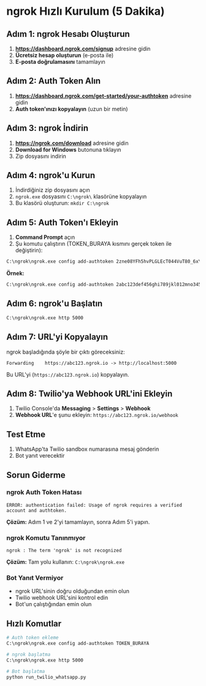 # ngrok Hızlı Kurulum (5 Dakika)

## Adım 1: ngrok Hesabı Oluşturun
1. **https://dashboard.ngrok.com/signup** adresine gidin
2. **Ücretsiz hesap oluşturun** (e-posta ile)
3. **E-posta doğrulamasını** tamamlayın

## Adım 2: Auth Token Alın
1. **https://dashboard.ngrok.com/get-started/your-authtoken** adresine gidin
2. **Auth token'ınızı kopyalayın** (uzun bir metin)

## Adım 3: ngrok İndirin
1. **https://ngrok.com/download** adresine gidin
2. **Download for Windows** butonuna tıklayın
3. Zip dosyasını indirin

## Adım 4: ngrok'u Kurun
1. İndirdiğiniz zip dosyasını açın
2. `ngrok.exe` dosyasını `C:\ngrok\` klasörüne kopyalayın
3. Bu klasörü oluşturun: `mkdir C:\ngrok`

## Adım 5: Auth Token'ı Ekleyin
1. **Command Prompt** açın
2. Şu komutu çalıştırın (TOKEN_BURAYA kısmını gerçek token ile değiştirin):
```bash
C:\ngrok\ngrok.exe config add-authtoken 2zne08YFh5hvPLGLEcT044VuT80_6xYjoLdveqPHAhPFbnbH9
```

**Örnek:**
```bash
C:\ngrok\ngrok.exe config add-authtoken 2abc123def456ghi789jkl012mno345pqr678stu901vwx234yz
```

## Adım 6: ngrok'u Başlatın
```bash
C:\ngrok\ngrok.exe http 5000
```

## Adım 7: URL'yi Kopyalayın
ngrok başladığında şöyle bir çıktı göreceksiniz:
```
Forwarding    https://abc123.ngrok.io -> http://localhost:5000
```

Bu URL'yi (`https://abc123.ngrok.io`) kopyalayın.

## Adım 8: Twilio'ya Webhook URL'ini Ekleyin
1. Twilio Console'da **Messaging** > **Settings** > **Webhook**
2. **Webhook URL**'e şunu ekleyin: `https://abc123.ngrok.io/webhook`

## Test Etme
1. WhatsApp'ta Twilio sandbox numarasına mesaj gönderin
2. Bot yanıt verecektir

## Sorun Giderme

### ngrok Auth Token Hatası
```
ERROR: authentication failed: Usage of ngrok requires a verified account and authtoken.
```
**Çözüm:** Adım 1 ve 2'yi tamamlayın, sonra Adım 5'i yapın.

### ngrok Komutu Tanınmıyor
```
ngrok : The term 'ngrok' is not recognized
```
**Çözüm:** Tam yolu kullanın: `C:\ngrok\ngrok.exe`

### Bot Yanıt Vermiyor
- ngrok URL'sinin doğru olduğundan emin olun
- Twilio webhook URL'sini kontrol edin
- Bot'un çalıştığından emin olun

## Hızlı Komutlar
```bash
# Auth token ekleme
C:\ngrok\ngrok.exe config add-authtoken TOKEN_BURAYA

# ngrok başlatma
C:\ngrok\ngrok.exe http 5000

# Bot başlatma
python run_twilio_whatsapp.py
``` 